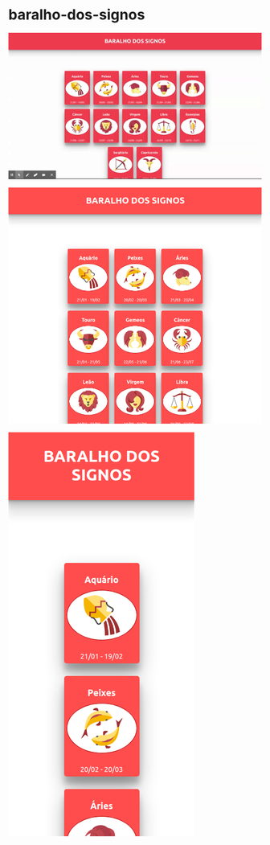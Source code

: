 # baralho-dos-signos
<div align="center">

![BACKGROUND](https://github.com/Diegodossantos23/baralho-dos-signos/blob/main/assets/baralho-signos.gif?raw=true)

</div

<div>
 
 ![BACKGROUND](https://github.com/Diegodossantos23/baralho-dos-signos/blob/main/assets/responsive1.png?raw=true)
 
 </div>
  
<div>
 
 ![BACKGROUND](https://github.com/Diegodossantos23/baralho-dos-signos/blob/main/assets/responsive2.png?raw=true)
 
</div>


